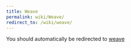 ```yaml
---
title: Weave
permalink: wiki/Weave/
redirect_to: /wiki/weave/
---
```


You should automatically be redirected to [weave](/wiki/weave/)
